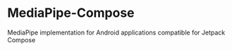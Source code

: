 # MediaPipe-Compose
 MediaPipe implementation for Android applications compatible for Jetpack Compose
